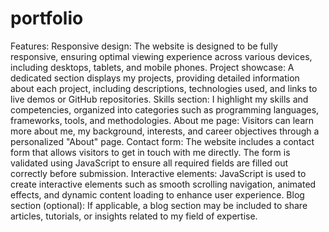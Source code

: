 # portfolio
Features:
Responsive design: The website is designed to be fully responsive, ensuring optimal viewing experience across various devices, including desktops, tablets, and mobile phones.
Project showcase: A dedicated section displays my projects, providing detailed information about each project, including descriptions, technologies used, and links to live demos or GitHub repositories.
Skills section: I highlight my skills and competencies, organized into categories such as programming languages, frameworks, tools, and methodologies.
About me page: Visitors can learn more about me, my background, interests, and career objectives through a personalized "About" page.
Contact form: The website includes a contact form that allows visitors to get in touch with me directly. The form is validated using JavaScript to ensure all required fields are filled out correctly before submission.
Interactive elements: JavaScript is used to create interactive elements such as smooth scrolling navigation, animated effects, and dynamic content loading to enhance user experience.
Blog section (optional): If applicable, a blog section may be included to share articles, tutorials, or insights related to my field of expertise.
